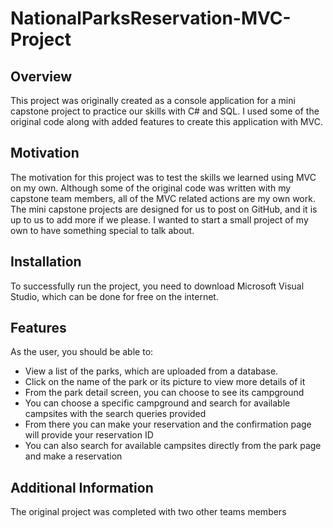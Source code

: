 # NationalParksReservation-MVC-Project

## Overview

This project was originally created as a console application for a mini capstone project to practice our skills with C# and SQL. I used some of the original code along with added features to create this application with MVC.

## Motivation

The motivation for this project was to test the skills we learned using MVC on my own. Although some of the original code was written with my capstone team members, all of the MVC related actions are my own work. The mini capstone projects are designed for us to post on GitHub, and it is up to us to add more if we please. I wanted to start a small project of my own to have something special to talk about.

## Installation

To successfully run the project, you need to download Microsoft Visual Studio, which can be done for free on the internet.

## Features

As the user, you should be able to:

- View a list of the parks, which are uploaded from a database.
- Click on the name of the park or its picture to view more details of it
- From the park detail screen, you can choose to see its campground
- You can choose a specific campground and search for available campsites with the search queries provided
- From there you can make your reservation and the confirmation page will provide your reservation ID
- You can also search for available campsites directly from the park page and make a reservation

## Additional Information

The original project was completed with two other teams members
